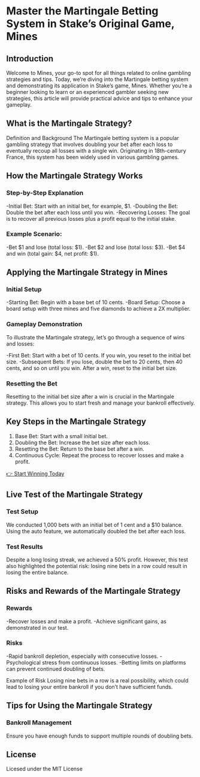 # Master the Martingale Betting System in Stake’s Original Game, Mines
## Introduction
 Welcome to Mines, your go-to spot for all things related to online gambling strategies and tips. Today, we’re diving into the Martingale betting system and demonstrating its application in Stake’s game, Mines. Whether you’re a beginner looking to learn or an experienced gambler seeking new strategies, this article will provide practical advice and tips to enhance your gameplay.

## What is the Martingale Strategy?
 Definition and Background The Martingale betting system is a popular gambling strategy that involves doubling your bet after each loss to eventually recoup all losses with a single win. Originating in 18th-century France, this system has been widely used in various gambling games.

## How the Martingale Strategy Works
### Step-by-Step Explanation
 -Initial Bet: Start with an initial bet, for example, $1.
 -Doubling the Bet: Double the bet after each loss until you win.
 -Recovering Losses: The goal is to recover all previous losses plus a profit equal to the initial stake.
### Example Scenario:
 -Bet $1 and lose (total loss: $1).
 -Bet $2 and lose (total loss: $3).
 -Bet $4 and win (total gain: $4, net profit: $1).

## Applying the Martingale Strategy in Mines
### Initial Setup
 -Starting Bet: Begin with a base bet of 10 cents.
 -Board Setup: Choose a board setup with three mines and five diamonds to achieve a 2X multiplier.

### Gameplay Demonstration 
 To illustrate the Martingale strategy, let’s go through a sequence of wins and losses:

 -First Bet: Start with a bet of 10 cents. If you win, you reset to the initial bet size.
 -Subsequent Bets: If you lose, double the bet to 20 cents, then 40 cents, and so on until you win. After a win, reset to the initial bet size.

### Resetting the Bet
 Resetting to the initial bet size after a win is crucial in the Martingale strategy. This allows you to start fresh and manage your bankroll effectively.


## Key Steps in the Martingale Strategy
 1. Base Bet: Start with a small initial bet.
 2. Doubling the Bet: Increase the bet size after each loss.
 3. Resetting the Bet: Return to the base bet after a win.
 4. Continuous Cycle: Repeat the process to recover losses and make a profit.

[👉 Start Winning Today](http://stake.com/?c=l9K1B524)

## Live Test of the Martingale Strategy
### Test Setup
 We conducted 1,000 bets with an initial bet of 1 cent and a $10 balance. Using the auto feature, we automatically doubled the bet after each loss.

### Test Results
 Despite a long losing streak, we achieved a 50% profit. However, this test also highlighted the potential risk: losing nine bets in a row could result in losing the entire balance.

## Risks and Rewards of the Martingale Strategy
### Rewards
 -Recover losses and make a profit.
 -Achieve significant gains, as demonstrated in our test.
### Risks
 -Rapid bankroll depletion, especially with consecutive losses.
 -Psychological stress from continuous losses.
 -Betting limits on platforms can prevent continued doubling of bets.

 Example of Risk Losing nine bets in a row is a real possibility, which could lead to losing your entire bankroll if you don’t have sufficient funds.

## Tips for Using the Martingale Strategy
### Bankroll Management
 Ensure you have enough funds to support multiple rounds of doubling bets.

## License
 Licesed under the MIT License
